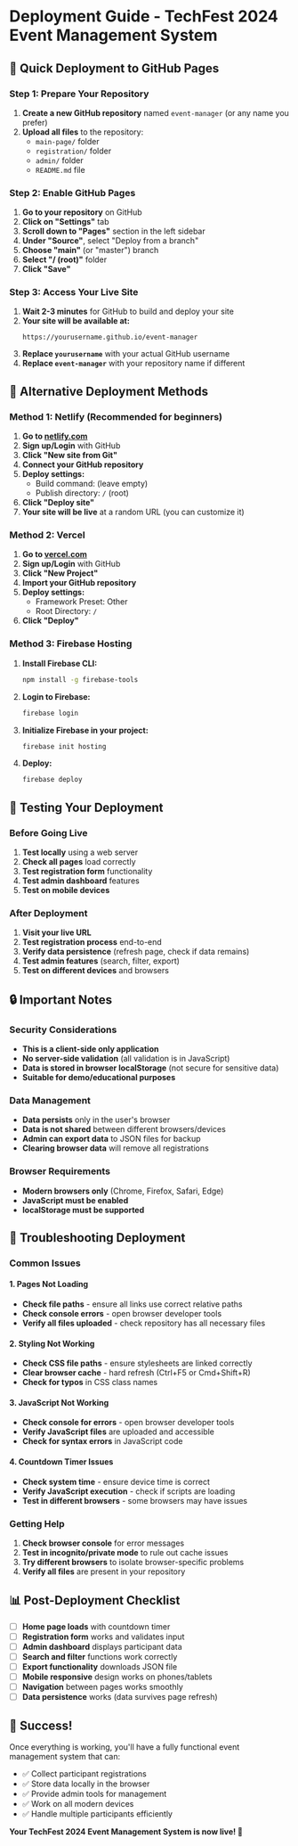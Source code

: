 # Deployment Guide - TechFest 2024 Event Management System

## 🚀 Quick Deployment to GitHub Pages

### Step 1: Prepare Your Repository
1. **Create a new GitHub repository** named `event-manager` (or any name you prefer)
2. **Upload all files** to the repository:
   - `main-page/` folder
   - `registration/` folder  
   - `admin/` folder
   - `README.md` file

### Step 2: Enable GitHub Pages
1. **Go to your repository** on GitHub
2. **Click on "Settings"** tab
3. **Scroll down to "Pages"** section in the left sidebar
4. **Under "Source"**, select "Deploy from a branch"
5. **Choose "main"** (or "master") branch
6. **Select "/ (root)"** folder
7. **Click "Save"**

### Step 3: Access Your Live Site
1. **Wait 2-3 minutes** for GitHub to build and deploy your site
2. **Your site will be available at:**
   ```
   https://yourusername.github.io/event-manager
   ```
3. **Replace `yourusername`** with your actual GitHub username
4. **Replace `event-manager`** with your repository name if different

## 🔧 Alternative Deployment Methods

### Method 1: Netlify (Recommended for beginners)
1. **Go to [netlify.com](https://netlify.com)**
2. **Sign up/Login** with GitHub
3. **Click "New site from Git"**
4. **Connect your GitHub repository**
5. **Deploy settings:**
   - Build command: (leave empty)
   - Publish directory: `/` (root)
6. **Click "Deploy site"**
7. **Your site will be live** at a random URL (you can customize it)

### Method 2: Vercel
1. **Go to [vercel.com](https://vercel.com)**
2. **Sign up/Login** with GitHub
3. **Click "New Project"**
4. **Import your GitHub repository**
5. **Deploy settings:**
   - Framework Preset: Other
   - Root Directory: `/`
6. **Click "Deploy"**

### Method 3: Firebase Hosting
1. **Install Firebase CLI:**
   ```bash
   npm install -g firebase-tools
   ```
2. **Login to Firebase:**
   ```bash
   firebase login
   ```
3. **Initialize Firebase in your project:**
   ```bash
   firebase init hosting
   ```
4. **Deploy:**
   ```bash
   firebase deploy
   ```

## 📱 Testing Your Deployment

### Before Going Live
1. **Test locally** using a web server
2. **Check all pages** load correctly
3. **Test registration form** functionality
4. **Test admin dashboard** features
5. **Test on mobile devices**

### After Deployment
1. **Visit your live URL**
2. **Test registration process** end-to-end
3. **Verify data persistence** (refresh page, check if data remains)
4. **Test admin features** (search, filter, export)
5. **Test on different devices** and browsers

## 🔒 Important Notes

### Security Considerations
- **This is a client-side only application**
- **No server-side validation** (all validation is in JavaScript)
- **Data is stored in browser localStorage** (not secure for sensitive data)
- **Suitable for demo/educational purposes**

### Data Management
- **Data persists** only in the user's browser
- **Data is not shared** between different browsers/devices
- **Admin can export data** to JSON files for backup
- **Clearing browser data** will remove all registrations

### Browser Requirements
- **Modern browsers only** (Chrome, Firefox, Safari, Edge)
- **JavaScript must be enabled**
- **localStorage must be supported**

## 🐛 Troubleshooting Deployment

### Common Issues

#### 1. Pages Not Loading
- **Check file paths** - ensure all links use correct relative paths
- **Check console errors** - open browser developer tools
- **Verify all files uploaded** - check repository has all necessary files

#### 2. Styling Not Working
- **Check CSS file paths** - ensure stylesheets are linked correctly
- **Clear browser cache** - hard refresh (Ctrl+F5 or Cmd+Shift+R)
- **Check for typos** in CSS class names

#### 3. JavaScript Not Working
- **Check console for errors** - open browser developer tools
- **Verify JavaScript files** are uploaded and accessible
- **Check for syntax errors** in JavaScript code

#### 4. Countdown Timer Issues
- **Check system time** - ensure device time is correct
- **Verify JavaScript execution** - check if scripts are loading
- **Test in different browsers** - some browsers may have issues

### Getting Help
1. **Check browser console** for error messages
2. **Test in incognito/private mode** to rule out cache issues
3. **Try different browsers** to isolate browser-specific problems
4. **Verify all files** are present in your repository

## 📊 Post-Deployment Checklist

- [ ] **Home page loads** with countdown timer
- [ ] **Registration form** works and validates input
- [ ] **Admin dashboard** displays participant data
- [ ] **Search and filter** functions work correctly
- [ ] **Export functionality** downloads JSON file
- [ ] **Mobile responsive** design works on phones/tablets
- [ ] **Navigation** between pages works smoothly
- [ ] **Data persistence** works (data survives page refresh)

## 🎉 Success!

Once everything is working, you'll have a fully functional event management system that can:
- ✅ Collect participant registrations
- ✅ Store data locally in the browser
- ✅ Provide admin tools for management
- ✅ Work on all modern devices
- ✅ Handle multiple participants efficiently

**Your TechFest 2024 Event Management System is now live! 🚀**
